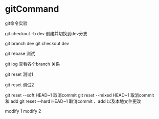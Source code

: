 # gitCommand
git命令实验

git checkout -b dev 创建并切换到dev分支

git branch dev
git checkout dev

git rebase 测试

git log 查看各个branch 关系

git reset 测试1

git reset 测试2

git reset --soft HEAD~1  取消commit
git reset --mixed HEAD~1 取消commit 和 add
git reset --hard HEAD~1 取消commit 、add 以及本地文件更改

modify 1
modify 2

